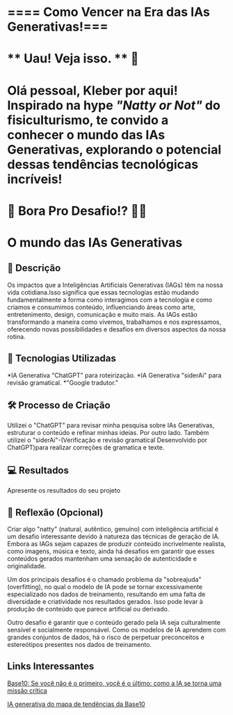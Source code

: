 # ==== Como Vencer na Era das IAs Generativas!===


# ** Uau! Veja isso. ** 👀

# Olá pessoal, Kleber por aqui! Inspirado na hype _"Natty or Not"_ do fisiculturismo, te convido a conhecer o mundo das IAs Generativas, explorando o potencial dessas tendências tecnológicas incríveis!

# 🎯 Bora Pro Desafio!? 💪🤓

# O mundo das IAs Generativas

## 📘 Descrição
Os impactos que a Inteligências Artificiais Generativas (IAGs) têm na nossa vida cotidiana.Isso significa que essas tecnologias estão mudando fundamentalmente a forma como interagimos com a tecnologia e como criamos e consumimos conteúdo, influenciando áreas como arte, entretenimento, design, comunicação e muito mais. As IAGs estão transformando a maneira como vivemos, trabalhamos e nos expressamos, oferecendo novas possibilidades e desafios em diversos aspectos da nossa rotina.

## 🤖 Tecnologias Utilizadas
*IA Generativa "ChatGPT" para roteirização.
*IA Generativa "siderAi" para revisão gramatical.
*"Google tradutor."

## 🛠️ Processo de Criação
Utilizei o "ChatGPT" para revisar minha pesquisa sobre IAs Generativas, estruturar o conteúdo e refinar minhas ideias. Por outro lado. Também utilizei o "siderAi"-(Verificação e revisão gramatical
Desenvolvido por ChatGPT)para realizar correções de gramatica e texte.

## 💻 Resultados
Apresente os resultados do seu projeto

## 💭 Reflexão (Opcional)

Criar algo "natty" (natural, autêntico, genuíno) com inteligência artificial é um desafio interessante devido à natureza das técnicas de geração de IA. Embora as IAGs sejam capazes de produzir conteúdo incrivelmente realista, como imagens, música e texto, ainda há desafios em garantir que esses conteúdos gerados mantenham uma sensação de autenticidade e originalidade.

Um dos principais desafios é o chamado problema da "sobreajuda" (overfitting), no qual o modelo de IA pode se tornar excessivamente especializado nos dados de treinamento, resultando em uma falta de diversidade e criatividade nos resultados gerados. Isso pode levar à produção de conteúdo que parece artificial ou derivado.

Outro desafio é garantir que o conteúdo gerado pela IA seja culturalmente sensível e socialmente responsável. Como os modelos de IA aprendem com grandes conjuntos de dados, há o risco de perpetuar preconceitos e estereótipos presentes nos dados de treinamento.

## Links Interessantes

[Base10: Se você não é o primeiro, você é o último: como a IA se torna uma missão crítica](https://base10.vc/post/generative-ai-mission-critical/)

[IA generativa do mapa de tendências da Base10](https://github.com/digitalinnovationone/lab-natty-or-not/assets/730492/f4df26e8-f8f7-4419-8252-c69d73ea930c)
